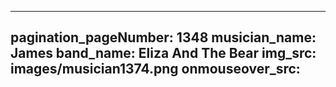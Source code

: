 ------
pagination_pageNumber: 1348
musician_name: James
band_name: Eliza And The Bear
img_src: images/musician1374.png
onmouseover_src: 
------